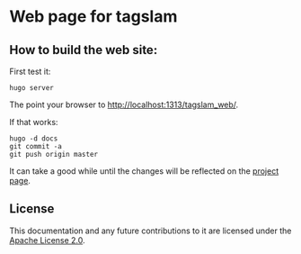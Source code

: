 # Web page for tagslam

## How to build the web site:

First test it:

    hugo server

The point your browser to [http://localhost:1313/tagslam_web/](http://localhost:1313/tagslam_web/).

If that works:

    hugo -d docs
    git commit -a
    git push origin master

It can take a good while until the changes will be reflected on the
[project page](https://berndpfrommer.github.io/tagslam_web).

## License

This documentation and any future contributions to it are licensed under
the [Apache License 2.0](LICENSE).
